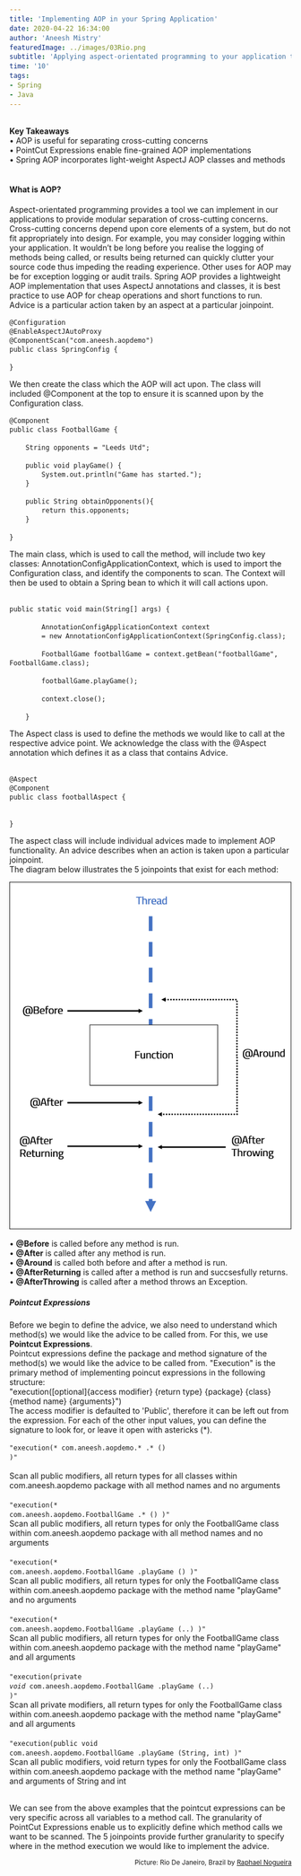 ```yaml
---
title: 'Implementing AOP in your Spring Application'
date: 2020-04-22 16:34:00
author: 'Aneesh Mistry'
featuredImage: ../images/03Rio.png
subtitle: 'Applying aspect-orientated programming to your application to support additional behaviours of your methods'
time: '10'
tags:
- Spring
- Java
---
```

<br>
<strong>Key Takeaways</strong><br>
&#8226; AOP is useful for separating cross-cutting concerns<br>
&#8226; PointCut Expressions enable fine-grained AOP implementations<br>
&#8226; Spring AOP incorporates light-weight AspectJ AOP classes and methods<br>

<br>
<h4>What is AOP?</h4>
<p>
Aspect-orientated programming provides a tool we can implement in our applications to provide modular separation of cross-cutting concerns. Cross-cutting concerns depend upon core elements of a system, but do not fit appropriately into design. For example, you may consider logging within your application. It wouldn’t be long before you realise the logging of methods being called, or results being returned can quickly clutter your source code thus impeding the reading experience. Other uses for AOP may be for exception logging or audit trails. Spring AOP provides a lightweight AOP implementation that uses AspectJ annotations and classes, it is best practice to use AOP for cheap operations and short functions to run.<br>
Advice is a particular action taken by an aspect at a particular joinpoint. 
</p>

```java{numberLines: true}
@Configuration
@EnableAspectJAutoProxy
@ComponentScan("com.aneesh.aopdemo")
public class SpringConfig {

}

```
<p>
We then create the class which the AOP will act upon. The class will included @Component at the top to ensure it is scanned upon by the Configuration class.
</p>

```java{numberLines: true}
@Component
public class FootballGame {
	
    String opponents = "Leeds Utd";

	public void playGame() {
		System.out.println("Game has started.");
	}

    public String obtainOpponents(){
        return this.opponents;
    }
	
}
```
<p>
The main class, which is used to call the method, will include two key classes: AnnotationConfigApplicationContext, which is used to import the Configuration class, and identify the components to scan. The Context will then be used to obtain a Spring bean to which it will call actions upon. 
</p>

```java{numberLines: true}

public static void main(String[] args) {
		
		AnnotationConfigApplicationContext context
		= new AnnotationConfigApplicationContext(SpringConfig.class);

		FootballGame footballGame = context.getBean("footballGame", FootballGame.class);

		footballGame.playGame();
		
		context.close();
		
	}

```
<p>
The Aspect class is used to define the methods we would like to call at the respective advice point. 
We acknowledge the class with the @Aspect annotation which defines it as a class that contains Advice.
</p>

```java{numberLines: true}

@Aspect
@Component
public class footballAspect {

	
}
```
<p>
The aspect class will include individual advices made to implement AOP functionality. An advice describes when an action is taken upon a particular joinpoint.
<br>
The diagram below illustrates the 5 joinpoints that exist for each method:<br>
</p>

![Joinpoints in AOP](../../src/images/03Flow.png)


&#8226; <strong>@Before</strong> is called before any method is run. <br>
&#8226; <strong>@After</strong> is called after any method is run.<br>
&#8226; <strong>@Around</strong> is called both before and after a method is run.<br>
&#8226; <strong>@AfterReturning</strong> is called after a method is run and succsesfully returns.<br>
&#8226; <strong>@AfterThrowing</strong> is called after a method throws an Exception. <br>

<h5>Pointcut Expressions</h5>
<p>
Before we begin to define the advice, we also need to understand which method(s) we would like the advice to be called from. For this, we use <strong>Pointcut Expressions</strong>.<br>
Pointcut expressions define the package and method signature of the method(s) we would like the advice to be called from. "Execution" is the primary method of implementing poincut expressions in the following structure: <br>
"execution([optional]{access modifier} {return type} {package} {class} {method name} {arguments}")<br>
The access modifier is defaulted to 'Public', therefore it can be left out from the expression. For each of the other input values, you can define the signature to look for, or leave it open with astericks (*). <br>


<code class="language-java">"execution(* com.aneesh.aopdemo.* .* () )"</code><br>  
Scan all public modifiers, all return types for all classes within com.aneesh.aopdemo package with all method names and no arguments<br><br>
<code class="language-java">"execution(* com.aneesh.aopdemo.FootballGame .* () )"</code><br>
Scan all public modifiers, all return types for only the FootballGame class within com.aneesh.aopdemo package with all method names and no arguments<br><br>
<code class="language-java">"execution(* com.aneesh.aopdemo.FootballGame .playGame () )"</code><br>
Scan all public modifiers, all return types for only the FootballGame class within com.aneesh.aopdemo package with the method name "playGame" and no arguments<br><br>
<code class="language-java">"execution(* com.aneesh.aopdemo.FootballGame .playGame (..) )"</code><br>
Scan all public modifiers, all return types for only the FootballGame class within com.aneesh.aopdemo package with the method name "playGame" and all arguments<br><br>
<code class="language-java">"execution(private *void* com.aneesh.aopdemo.FootballGame .playGame (..) )"</code><br>
Scan all private modifiers, all return types for only the FootballGame class within com.aneesh.aopdemo package with the method name "playGame" and all arguments<br><br>
<code class="language-java">"execution(public void com.aneesh.aopdemo.FootballGame .playGame (String, int) )"</code><br>
Scan all public modifiers, void return types for only the FootballGame class within com.aneesh.aopdemo package with the method name "playGame" and arguments of String and int<br><br>

<p>
We can see from the above examples that the pointcut expressions can be very specific across all variables to a method call. The granularity of PointCut Expressions enable us to 
explicitly define which method calls we want to be scanned. The 5 joinpoints provide further granularity to specify where in the method execution we would like to implement the advice.
</p>





<small style="float: right;" >Picture: Rio De Janeiro, Brazil by <a target="_blank" href="https://unsplash.com/@phaelnogueira">Raphael Nogueira</small></a><br>